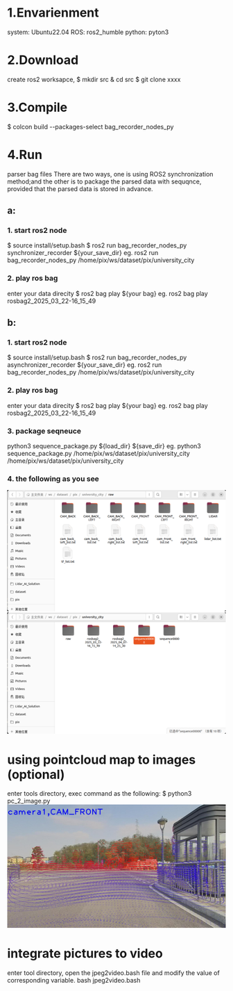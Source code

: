 
# 1.Envarienment
system: Ubuntu22.04
ROS: ros2_humble
python: pyton3

# 2.Download
create ros2 worksapce,
$ mkdir src & cd src
$ git clone xxxx

# 3.Compile
$ colcon build --packages-select bag_recorder_nodes_py

# 4.Run
parser bag files
There are two ways, one is using ROS2 synchronization method;and the other is to package the parsed data with sequqnce, provided that the parsed data is stored in advance.


## a:
### 1. start ros2 node 
$ source install/setup.bash
$ ros2 run bag_recorder_nodes_py synchronizer_recorder ${your_save_dir}
eg. ros2 run bag_recorder_nodes_py /home/pix/ws/dataset/pix/university_city

### 2. play ros bag
enter your data direcity
$ ros2 bag play ${your bag}
eg. ros2 bag play rosbag2_2025_03_22-16_15_49


## b:
### 1. start ros2 node
$ source install/setup.bash
$ ros2 run bag_recorder_nodes_py asynchronizer_recorder ${your_save_dir}
eg. ros2 run bag_recorder_nodes_py /home/pix/ws/dataset/pix/university_city


### 2. play ros bag
enter your data direcity
$ ros2 bag play ${your bag}
eg. ros2 bag play rosbag2_2025_03_22-16_15_49


### 3. package seqneuce
python3 sequence_package.py ${load_dir} ${save_dir}
eg. python3 sequence_package.py /home/pix/ws/dataset/pix/university_city /home/pix/ws/dataset/pix/university_city


### 4. the following as you see

![image](imgs/raw.png)
![image](imgs/sequence.png)


# using pointcloud map to images (optional)
enter tools directory, exec command as the following:
$ python3 pc_2_image.py
![image](imgs/camera1_000map.jpeg)

# integrate pictures to video
enter tool directory, open the jpeg2video.bash file and modify the value of corresponding variable.
bash jpeg2video.bash
